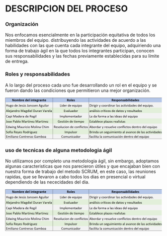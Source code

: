 # DESCRIPCION DEL PROCESO

### Organización


Nos enfocamos esencialmente en la participación equitativa de todos los miembros del equipo.  distribuyendo las actividades de acuerdo a las habilidades con las que cuenta cada integrante del equipo, adquiriendo una forma de trabajo ágil en la que todos los integrantes participan, conocen sus responsabilidades y las fechas previamente establecidas para su límite de entrega.


### Roles y responsabilidades


A lo largo del proceso cada uno fue desarrollando un rol en el equipo y se fueron dando las condiciones que permitieron una mejor organización.

![Rolesyresponsabilidades][image]

[image]: https://github.com/hjanssena/FIS-Proyecto/blob/EmilianoContreras/Assets/RolesResponsabilidades.png?raw=true


### uso de tecnicas de alguna metodologia ágil


No utilizamos por completo una metodologia ágil, sin embargo, adoptamos algunas caracteristicas que nos parecieron útiles y que encajaban bien con nuestra forma de trabajo del metodo SCRUM, en este caso, las reuniones rapidas, que se llevaron a cabo todos los dias en presencial o virtual dependiendo de las nececidades del dia.

![ReunionesRapidas][image]

[image]: https://github.com/hjanssena/FIS-Proyecto/blob/EmilianoContreras/Assets/scrumMeting.jpeg?raw=true